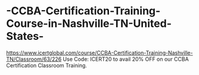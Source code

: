 # -CCBA-Certification-Training-Course-in-Nashville-TN-United-States-
https://www.icertglobal.com/course/CCBA-Certification-Training-Nashville-TN/Classroom/63/226            Use Code: ICERT20 to avail 20% OFF on our CCBA Certification Classroom Training.
